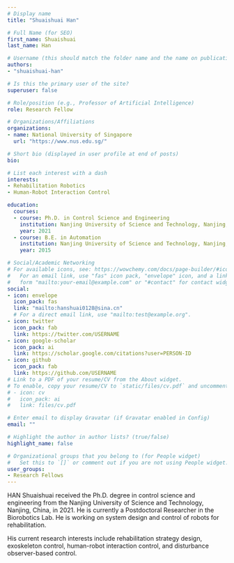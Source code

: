 ```yaml
---
# Display name
title: "Shuaishuai Han"

# Full Name (for SEO)
first_name: Shuaishuai
last_name: Han

# Username (this should match the folder name and the name on publications)
authors:
- "shuaishuai-han"

# Is this the primary user of the site?
superuser: false

# Role/position (e.g., Professor of Artificial Intelligence)
role: Research Fellow

# Organizations/Affiliations
organizations:
- name: National University of Singapore
  url: "https://www.nus.edu.sg/"

# Short bio (displayed in user profile at end of posts)
bio: 

# List each interest with a dash
interests:
- Rehabilitation Robotics
- Human-Robot Interaction Control

education:
  courses:
  - course: Ph.D. in Control Science and Engineering
    institution: Nanjing University of Science and Technology, Nanjing, China 
    year: 2021
  - course: B.E. in Automation
    institution: Nanjing University of Science and Technology, Nanjing, China 
    year: 2015

# Social/Academic Networking
# For available icons, see: https://wowchemy.com/docs/page-builder/#icons
#   For an email link, use "fas" icon pack, "envelope" icon, and a link in the
#   form "mailto:your-email@example.com" or "#contact" for contact widget.
social:
- icon: envelope
  icon_pack: fas
  link: "mailto:hanshuai0128@sina.cn"
  # For a direct email link, use "mailto:test@example.org".
- icon: twitter
  icon_pack: fab
  link: https://twitter.com/USERNAME
- icon: google-scholar
  icon_pack: ai
  link: https://scholar.google.com/citations?user=PERSON-ID
- icon: github
  icon_pack: fab
  link: https://github.com/USERNAME
# Link to a PDF of your resume/CV from the About widget.
# To enable, copy your resume/CV to `static/files/cv.pdf` and uncomment the lines below.
# - icon: cv
#   icon_pack: ai
#   link: files/cv.pdf

# Enter email to display Gravatar (if Gravatar enabled in Config)
email: ""

# Highlight the author in author lists? (true/false)
highlight_name: false

# Organizational groups that you belong to (for People widget)
#   Set this to `[]` or comment out if you are not using People widget.
user_groups:
- Research Fellows
---
```


HAN Shuaishuai received the Ph.D. degree in control science and engineering from the Nanjing University of Science and Technology, Nanjing, China, in 2021. He is currently a Postdoctoral Researcher in the Biorobotics Lab. He is working on system design and control of robots for rehabilitation. 

His current research interests include rehabilitation strategy design, exoskeleton control, human-robot interaction control, and disturbance observer-based control.
